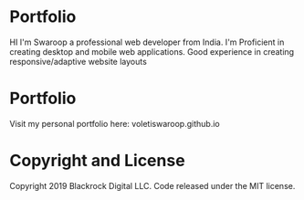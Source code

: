 # Portfolio
HI I'm Swaroop a professional web developer from India. I'm Proficient in creating desktop and mobile web applications. Good experience in creating responsive/adaptive website layouts

# Portfolio
Visit my personal portfolio here: voletiswaroop.github.io

# Copyright and License
Copyright 2019 Blackrock Digital LLC. Code released under the MIT license.
